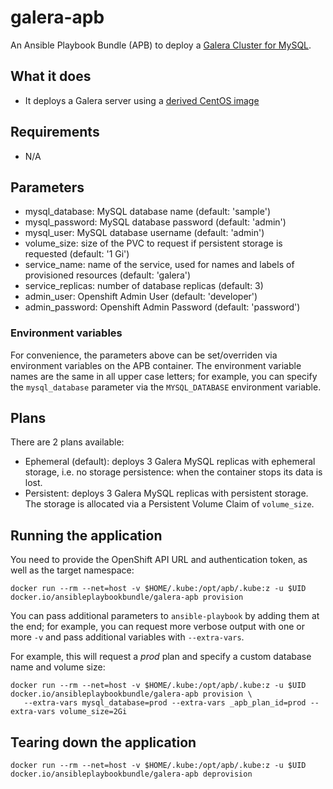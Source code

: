galera-apb
===============

An Ansible Playbook Bundle (APB) to deploy a [Galera Cluster for MySQL](http://galeracluster.com).

## What it does
* It deploys a Galera server using a [derived CentOS image](https://github.com/beekhof/rss-operator/blob/master/apps/galera/Dockerfile)

## Requirements
* N/A

## Parameters

* mysql_database: MySQL database name (default: 'sample')
* mysql_password: MySQL database password (default: 'admin')
* mysql_user: MySQL database username (default: 'admin')
* volume_size: size of the PVC to request if persistent storage is requested (default: '1 Gi')
* service_name: name of the service, used for names and labels of provisioned resources (default: 'galera')
* service_replicas: number of database replicas (default: 3)
* admin_user: Openshift Admin User (default: 'developer')
* admin_password: Openshift Admin Password (default: 'password')

### Environment variables

For convenience, the parameters above can be set/overriden via environment variables on the APB container. The environment variable names are the same in all upper case letters; for example, you can specify the `mysql_database` parameter via the `MYSQL_DATABASE` environment variable.

## Plans

There are 2 plans available:

* Ephemeral (default): deploys 3 Galera MySQL replicas with ephemeral storage, i.e. no storage persistence: when the container stops its data is lost.
* Persistent: deploys 3 Galera MySQL replicas with persistent storage. The storage is allocated via a Persistent Volume Claim of `volume_size`.

## Running the application

You need to provide the OpenShift API URL and authentication token, as well as the target namespace:

    docker run --rm --net=host -v $HOME/.kube:/opt/apb/.kube:z -u $UID docker.io/ansibleplaybookbundle/galera-apb provision

You can pass additional parameters to `ansible-playbook` by adding them at the end; for example, you can request more verbose output with one or more `-v` and pass additional variables with `--extra-vars`.

For example, this will request a *prod* plan and specify a custom database name and volume size:

    docker run --rm --net=host -v $HOME/.kube:/opt/apb/.kube:z -u $UID docker.io/ansibleplaybookbundle/galera-apb provision \
       --extra-vars mysql_database=prod --extra-vars _apb_plan_id=prod --extra-vars volume_size=2Gi
    

## Tearing down the application

    docker run --rm --net=host -v $HOME/.kube:/opt/apb/.kube:z -u $UID docker.io/ansibleplaybookbundle/galera-apb deprovision
